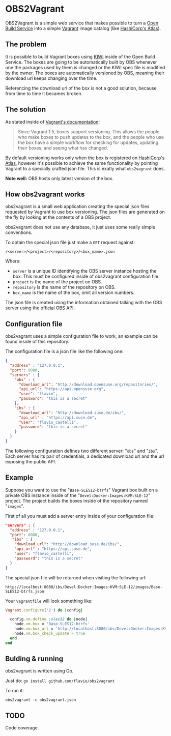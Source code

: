 # OBS2Vagrant

OBS2Vagrant is a simple web service that makes possible to turn a
[Open Build Service](http://openbuildservice.org/) into a simple
[Vagrant](https://www.vagrantup.com/) image catalog (like [HashiCorp's Atlas](https://atlas.hashicorp.com/)).

## The problem

It is possible to build Vagrant boxes using [KIWI](http://opensuse.github.io/kiwi/)
inside of the Open Build Service. The boxes are going to be automatically built
by OBS whenever one the packages used by them is changed or the KIWI spec file
is modified by the owner. The boxes are automatically versioned by OBS, meaning
their download url keeps changing over the time.

Referencing the download url of the box is not a good solution, because from
time to time it becames broken.

## The solution

As stated inside of [Vagrant's documentation](http://docs.vagrantup.com/v2/boxes/versioning.html):

  > Since Vagrant 1.5, boxes support versioning. This allows the people who make
  > boxes to push updates to the box, and the people who use the box have a
  > simple workflow for checking for updates, updating their boxes, and seeing
  > what has changed.

By default versioning works only when the box is registered on
[HashiCorp's Atlas](https://atlas.hashicorp.com/), however it's possible to
achieve the same functionality by pointing Vagrant to a specially crafted json
file. This is exatly what `obs2vagrant` does.

**Note well:** OBS hosts only latest version of the box.

## How obs2vagrant works

obs2vagrant is a small web application creating the special json files requested
by Vagrant to use box versioning. The json files are generated on the fly by
looking at the contents of a OBS project.

obs2vagrant does not use any database, it just uses some really simple conventions.

To obtain the special json file just make a `GET` request against:

  `/<server>/<project>/<repository>/<box_name>.json`

Where:
  * `server` is a unique ID identifying the OBS server instance hosting the box.
    This must be configured inside of obs2vagrant configuration file.
  * `project` is the name of the project on OBS.
  * `repository` is the name of the repository on OBS.
  * `box_name` is the name of the box, omit all version numbers.

The json file is created using the information obtained talking with
the OBS server using the [official OBS API](https://api.opensuse.org/apidocs/).

## Configuration file

obs2vagrant uses a simple configuration file to work, an example can be found
inside of this repository.

The configuration file is a json file like the following one:

```json
{
  "address" : "127.0.0.1",
  "port": 8080,
  "servers" : {
    "obs" : {
      "download_url": "http://download.opensuse.org/repositories/",
      "api_url": "https://api.opensuse.org",
      "user": "flavio",
      "password": "this is a secret"
    },
    "ibs" : {
      "download_url": "http://download.suse.de/ibs/",
      "api_url" : "https://api.suse.de",
      "user": "flavio_castelli",
      "password": "this is a secret"
    }
  }
}
```

The following configuration defines two different server: "`obs`" and "`ibs`".
Each server has its pair of credentials, a dedicated download url and the url
exposing the public API.

## Example

Suppose you want to use the "`Base-SLES12-btrfs`" Vagrant box built on a private
OBS instance inside of the "`Devel:Docker:Images:KVM:SLE-12`" project. The project
builds the boxes inside of the repository named "`images`".

First of all you must add a server entry inside of your configuration file:
```json
"servers" : {
  "address" : "127.0.0.1",
  "port": 8080,
   "ibs" : {
    "download_url": "http://download.suse.de/ibs/",
    "api_url" : "https://api.suse.de",
    "user": "flavio_castelli",
    "password": "this is a secret"
  }
}
```

The special json file will be returned when visiting the following url:

`http://localhost:8080/ibs/Devel:Docker:Images:KVM:SLE-12/images/Base-SLES12-btrfs.json`


Your `Vagrantfile` will look something like:
```ruby
Vagrant.configure('2') do |config|

  config.vm.define :sles12 do |node|
    node.vm.box = 'Base-SLES12-btrfs'
    node.vm.box_url = 'http://localhost:8080/ibs/Devel:Docker:Images:KVM:SLE-12/images/Base-SLES12-btrfs.json'
    node.vm.box_check_update = true
  end
end
```

## Bulding & running

obs2vagrant is written using Go.

Just do:
`go install github.com/flavio/obs2vagrant`

To run it:

`obs2vagrant -c obs2vagrant.json`

## TODO

Code coverage.
